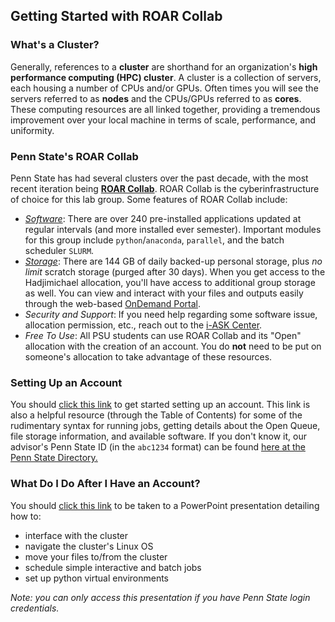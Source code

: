 ## Getting Started with ROAR Collab

### What's a Cluster?
Generally, references to a **cluster** are shorthand for an organization's **high performance computing (HPC) cluster**. A cluster is a collection of servers, each housing a number of CPUs and/or GPUs. Often times you will see the servers referred to as **nodes** and the CPUs/GPUs referred to as **cores**. These computing resources are all linked together, providing a tremendous improvement over your local machine in terms of scale, performance, and uniformity.

### Penn State's ROAR Collab
Penn State has had several clusters over the past decade, with the most recent iteration being [**ROAR Collab**](https://www.icds.psu.edu/roar-collab/). ROAR Collab is the cyberinfrastructure of choice for this lab group. Some features of ROAR Collab include:
* [*Software*](https://www.icds.psu.edu/computing-services/software/): There are over 240 pre-installed applications updated at regular intervals (and more installed ever semester). Important modules for this group include `python`/`anaconda`, `parallel`, and the batch scheduler `SLURM`.
* [*Storage*](https://www.icds.psu.edu/file-storage-on-roar-collab/): There are 144 GB of daily backed-up personal storage, plus *no limit* scratch storage (purged after 30 days). When you get access to the Hadjimichael allocation, you'll have access to additional group storage as well. You can view and interact with your files and outputs easily through the web-based [OnDemand Portal](https://rcportal.hpc.psu.edu/pun/sys/dashboard). 
* *Security and Support*: If you need help regarding some software issue, allocation permission, etc., reach out to the [i-ASK Center](https://www.icds.psu.edu/support/). 
* *Free To Use*: All PSU students can use ROAR Collab and its "Open" allocation with the creation of an account. You do **not** need to be put on someone's allocation to take advantage of these resources.

### Setting Up an Account
You should [click this link](https://www.icds.psu.edu/roar-collab-user-guide/) to get started setting up an account. This link is also a helpful resource (through the Table of Contents) for some of the rudimentary syntax for running jobs, getting details about the Open Queue, file storage information, and available software. If you don't know it, our advisor's Penn State ID (in the `abc1234` format) can be found [here at the Penn State Directory.](https://directory.psu.edu/)

### What Do I Do After I Have an Account?
You should [click this link](https://pennstateoffice365-my.sharepoint.com/:p:/r/personal/azh5924_psu_edu/Documents/Hadjimichael%20Group%20Materials/Training/Joining%20and%20Using%20the%20Cluster/ClusterTraining.pptx?d=w9bc7a237922341b98927cc4d7dd098b1&csf=1&web=1&e=GSHOEX) to be taken to a PowerPoint presentation detailing how to: 
* interface with the cluster
* navigate the cluster's Linux OS 
* move your files to/from the cluster
* schedule simple interactive and batch jobs
* set up python virtual environments

*Note: you can only access this presentation if you have Penn State login credentials.*
